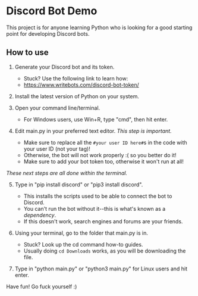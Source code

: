 # Discord Bot Demo
This project is for anyone learning Python who is looking for a good starting point for developing Discord bots.


## How to use

1. Generate your Discord bot and its token.
    - Stuck? Use the following link to learn how:
    - https://www.writebots.com/discord-bot-token/

2. Install the latest version of Python on your system.

3. Open your command line/terminal.
    - For Windows users, use Win+R, type "cmd", then hit enter.

4. Edit main.py in your preferred text editor. *This step is important.*
    - Make sure to replace all the `#your user ID here#`s in the code with your user ID (not your tag)!
    - Otherwise, the bot will not work properly :( so you better do it!
    - Make sure to add your bot token too, otherwise it won't run at all!
    
*These next steps are all done within the terminal.*

5. Type in "pip install discord" or "pip3 install discord".
    - This installs the scripts used to be able to connect the bot to Discord.
    - You can't run the bot without it--this is what's known as a *dependency*.
    - If this doesn't work, search engines and forums are your friends.

6. Using your terminal, go to the folder that main.py is in. 
    - Stuck? Look up the cd command how-to guides.
    - Usually doing `cd Downloads` works, as you will be downloading the file.

7. Type in "python main.py" or "python3 main.py" for Linux users and hit enter.

Have fun! Go fuck yourself :)

